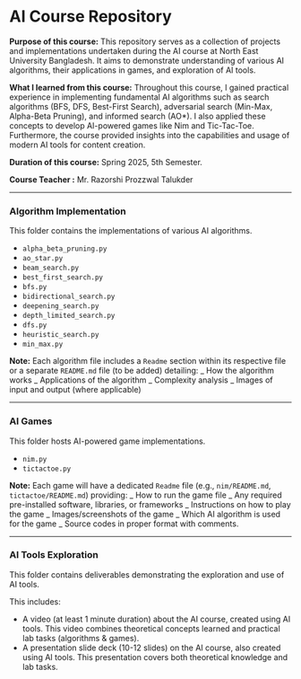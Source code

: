 # AI Course Repository

**Purpose of this course:** This repository serves as a collection of projects and implementations undertaken during the AI course at North East University Bangladesh. It aims to demonstrate understanding of various AI algorithms, their applications in games, and exploration of AI tools.

**What I learned from this course:** Throughout this course, I gained practical experience in implementing fundamental AI algorithms such as search algorithms (BFS, DFS, Best-First Search), adversarial search (Min-Max, Alpha-Beta Pruning), and informed search (AO\*). I also applied these concepts to develop AI-powered games like Nim and Tic-Tac-Toe. Furthermore, the course provided insights into the capabilities and usage of modern AI tools for content creation.

**Duration of this course:** Spring 2025, 5th Semester.

**Course Teacher :** Mr. Razorshi Prozzwal Talukder

---

### **Algorithm Implementation**

This folder contains the implementations of various AI algorithms.

- `alpha_beta_pruning.py`
- `ao_star.py`
- `beam_search.py`
- `best_first_search.py`
- `bfs.py`
- `bidirectional_search.py`
- `deepening_search.py`
- `depth_limited_search.py`
- `dfs.py`
- `heuristic_search.py`
- `min_max.py`

**Note:** Each algorithm file includes a `Readme` section within its respective file or a separate `README.md` file (to be added) detailing:
_ How the algorithm works
_ Applications of the algorithm
_ Complexity analysis
_ Images of input and output (where applicable)

---

### **AI Games**

This folder hosts AI-powered game implementations.

- `nim.py`
- `tictactoe.py`

**Note:** Each game will have a dedicated `Readme` file (e.g., `nim/README.md`, `tictactoe/README.md`) providing:
_ How to run the game file
_ Any required pre-installed software, libraries, or frameworks
_ Instructions on how to play the game
_ Images/screenshots of the game
_ Which AI algorithm is used for the game
_ Source codes in proper format with comments.

---

### **AI Tools Exploration**

This folder contains deliverables demonstrating the exploration and use of AI tools.

This includes:

- A video (at least 1 minute duration) about the AI course, created using AI tools. This video combines theoretical concepts learned and practical lab tasks (algorithms & games).
- A presentation slide deck (10-12 slides) on the AI course, also created using AI tools. This presentation covers both theoretical knowledge and lab tasks.
